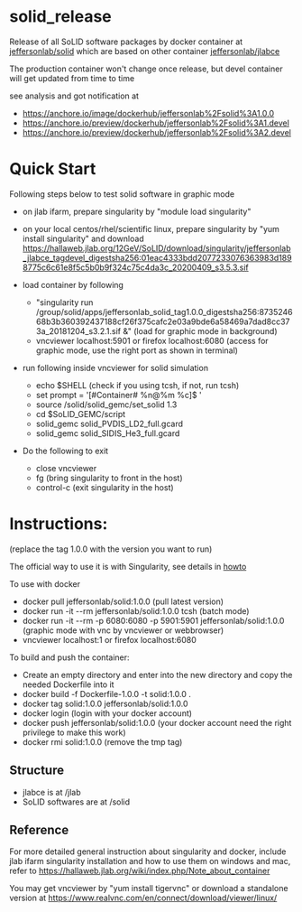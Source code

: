 # solid_release
Release of all SoLID software packages by docker container at [jeffersonlab/solid](https://hub.docker.com/r/jeffersonlab/solid/tags/) which are based on other container [jeffersonlab/jlabce](https://hub.docker.com/r/jeffersonlab/jlabce/tags/)

The production container won't change once release, but devel container will get updated from time to time

see analysis and got notification at
* https://anchore.io/image/dockerhub/jeffersonlab%2Fsolid%3A1.0.0
* https://anchore.io/preview/dockerhub/jeffersonlab%2Fsolid%3A1.devel
* https://anchore.io/preview/dockerhub/jeffersonlab%2Fsolid%3A2.devel

# Quick Start

Following steps below to test solid software in graphic mode

* on jlab ifarm, prepare singularity by "module load singularity"
 
* on your local centos/rhel/scientific linux, prepare singularity by "yum install singularity" and download https://hallaweb.jlab.org/12GeV/SoLID/download/singularity/jeffersonlab_jlabce_tagdevel_digestsha256:01eac4333bdd2077233076363983d1898775c6c61e8f5c5b0b9f324c75c4da3c_20200409_s3.5.3.sif

* load container by following 
  * "singularity run /group/solid/apps/jeffersonlab_solid_tag1.0.0_digestsha256:873524668b3b360392437188cf26f375cafc2e03a9bde6a58469a7dad8cc373a_20181204_s3.2.1.sif &" (load for graphic mode in background)
  * vncviewer localhost:5901 or firefox localhost:6080 (access for graphic mode, use the right port as shown in terminal)

* run following inside vncviewer for solid simulation
  * echo $SHELL (check if you using tcsh, if not, run tcsh)
  * set prompt = '[#Container# %n@%m %c]$ '
  * source /solid/solid_gemc/set_solid 1.3
  * cd $SoLID_GEMC/script
  * solid_gemc solid_PVDIS_LD2_full.gcard
  * solid_gemc solid_SIDIS_He3_full.gcard

* Do the following to exit
  * close vncviewer
  * fg (bring singularity to front in the host)
  * control-c (exit singularity in the host)   

# Instructions:  
(replace the tag 1.0.0 with the version you want to run)

The official way to use it is with Singularity, see details in [howto](https://github.com/JeffersonLab/solid_release/blob/master/howto.md)

To use with docker
* docker pull jeffersonlab/solid:1.0.0 (pull latest version)
* docker run -it --rm jeffersonlab/solid:1.0.0 tcsh  (batch mode)
* docker run -it --rm -p 6080:6080 -p 5901:5901 jeffersonlab/solid:1.0.0  (graphic mode with vnc by vncviewer or webbrowser)
* vncviewer localhost:1 or firefox localhost:6080

To build and push the container:
* Create an empty directory and enter into the new directory and copy the needed Dockerfile into it
* docker build -f Dockerfile-1.0.0 -t solid:1.0.0 .
* docker tag solid:1.0.0 jeffersonlab/solid:1.0.0
* docker login                          (login with your docker account)
* docker push jeffersonlab/solid:1.0.0  (your docker account need the right privilege to make this work)
* docker rmi solid:1.0.0   (remove the tmp tag)

Structure
--------------------
* jlabce is at /jlab
* SoLID softwares are at /solid

Reference
--------------------

For more detailed general instruction about singularity and docker, include jlab ifarm singularity installation and how to use them on windows and mac, refer to https://hallaweb.jlab.org/wiki/index.php/Note_about_container

You may get vncviewer by "yum install tigervnc" or download a standalone version at https://www.realvnc.com/en/connect/download/viewer/linux/


